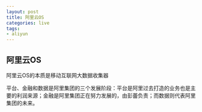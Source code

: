 ```yaml
---
layout: post
title: 阿里云OS
categories: live
tags: 
- aliyun
---
```


## 阿里云OS
阿里云OS的本质是移动互联网大数据收集器

平台、金融和数据是阿里集团的三个发展阶段：平台是阿里过去打造的业务也是主要的利润来源；金融是阿里集团正在努力发展的，由彭蕾负责；而数据则代表阿里集团的未来。